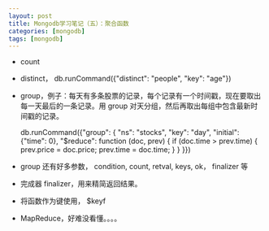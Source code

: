 ```yaml
---
layout: post
title: Mongodb学习笔记（五）：聚合函数
categories: [mongodb]
tags: [mongodb]
---
```


- count
- distinct， db.runCommand({"distinct": "people", "key": "age"})
- group，例子：每天有多条股票的记录，每个记录有一个时间戳，现在要取出每一天最后的一条记录。用 group 对天分组，然后再取出每组中包含最新时间戳的记录。  

	db.runCommand({"group": {
		"ns": "stocks",
		"key": "day",
		"initial": {"time": 0},
		"$reduce": function (doc, prev) {
			if (doc.time > prev.time) {
				prev.price = doc.price;
				prev.time = doc.time;
			}
		}
	}})

- group 还有好多参数， condition, count, retval, keys, ok， finalizer 等
- 完成器 finalizer，用来精简返回结果。
- 将函数作为键使用， $keyf 
- MapReduce，好难没看懂。。。。